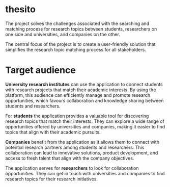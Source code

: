 # thesito
The project solves the challenges associated with the searching and matching process for research topics between students, researchers on one side and  universities, and companies on the other.

The central focus of the project is to create a user-friendly solution that simplifies the research topic matching process for all stakeholders.

# Target audience 

**University research institutes** can use the application to connect students with research projects that match their academic interests. By using the platform, this audience can efficiently manage and promote research opportunities, which favours collaboration and knowledge sharing between students and researchers.

For **students** the application provides a valuable tool for discovering research topics that match their interests. They can explore a wide range of opportunities offered by universities and companies, making it easier to find topics that align with their academic pursuits.

**Companies** benefit from the application as it allows them to connect with potential research partners among students and researchers. This collaboration can lead to innovative solutions, product development, and access to fresh talent that align with the company objectives. 

The application serves for **researchers** to look for collaboration opportunities. They can get in touch with universities and companies to find research topics for their research initiatives.